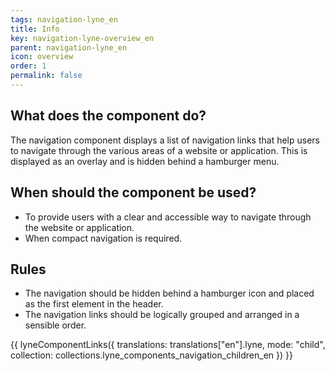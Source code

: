 ```yaml
---
tags: navigation-lyne_en
title: Info
key: navigation-lyne-overview_en
parent: navigation-lyne_en
icon: overview
order: 1
permalink: false
---
```


## What does the component do?
The navigation component displays a list of navigation links that help users to navigate through the various areas of a website or application. This is displayed as an overlay and is hidden behind a hamburger menu.

## When should the component be used?
* To provide users with a clear and accessible way to navigate through the website or application.
* When compact navigation is required.

## Rules
* The navigation should be hidden behind a hamburger icon and placed as the first element in the header.
* The navigation links should be logically grouped and arranged in a sensible order.

{{ lyneComponentLinks({
  translations: translations["en"].lyne,
  mode: "child",
  collection: collections.lyne_components_navigation_children_en
}) }}
